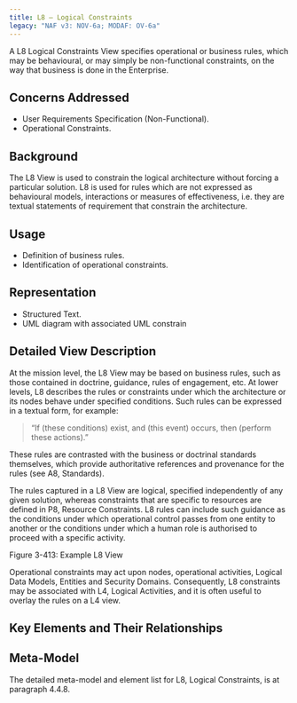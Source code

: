 ```yaml
---
title: L8 – Logical Constraints
legacy: "NAF v3: NOV-6a; MODAF: OV-6a"
---
```


A L8 Logical Constraints View specifies operational or business rules, which may be
behavioural, or may simply be non-functional constraints, on the way that business is
done in the Enterprise.

## Concerns Addressed

* User Requirements Specification (Non-Functional).
* Operational Constraints.

## Background

The L8 View is used to constrain the logical architecture without forcing a particular
solution. L8 is used for rules which are not expressed as behavioural models,
interactions or measures of effectiveness, i.e. they are textual statements of
requirement that constrain the architecture.

## Usage

* Definition of business rules.
* Identification of operational constraints.

## Representation

* Structured Text.
* UML diagram with associated UML constrain

## Detailed View Description

At the mission level, the L8 View may be based on business rules, such as those
contained in doctrine, guidance, rules of engagement, etc. At lower levels, L8
describes the rules or constraints under which the architecture or its nodes behave
under specified conditions. Such rules can be expressed in a textual form, for
example:

> “If (these conditions) exist, and (this event) occurs, then (perform these actions).”

These rules are contrasted with the business or doctrinal standards themselves,
which provide authoritative references and provenance for the rules (see A8,
Standards).

The rules captured in a L8 View are logical, specified independently of any given
solution, whereas constraints that are specific to resources are defined in P8,
Resource Constraints. L8 rules can include such guidance as the conditions under
which operational control passes from one entity to another or the conditions under
which a human role is authorised to proceed with a specific activity.

Figure 3-413: Example L8 View

Operational constraints may act upon nodes, operational activities, Logical Data
Models, Entities and Security Domains. Consequently, L8 constraints may be
associated with L4, Logical Activities, and it is often useful to overlay the rules on a
L4 view.

## Key Elements and Their Relationships



## Meta-Model

The detailed meta-model and element list for L8, Logical Constraints, is at paragraph
4.4.8.
